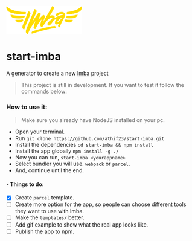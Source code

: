 <img src="https://github.com/athif23/start-imba/blob/master/logo/imba-logo.png" alt="Logo from https://github.com/iamtirado" width="200"/>

# start-imba

A generator to create a new [Imba](https://github.com/imba/imba) project

> This project is still in development. If you want to test it follow the commands below:



### How to use it:

> Make sure you already have NodeJS installed on your pc.

- Open your terminal.
- Run `git clone https://github.com/athif23/start-imba.git`
- Install the dependencies `cd start-imba && npm install`
- Install the app globally `npm install -g ./`
- Now you can run, `start-imba <yourappname>`
- Select bundler you will use. `webpack` or `parcel`.
- And, continue until the end.


#### - Things to do:

- [x] Create `parcel` template.
- [ ] Create more option for the app, so people can choose different tools they want to use with Imba.
- [ ] Make the `templates/` better.
- [ ] Add gif example to show what the real app looks like.
- [ ] Publish the app to npm.